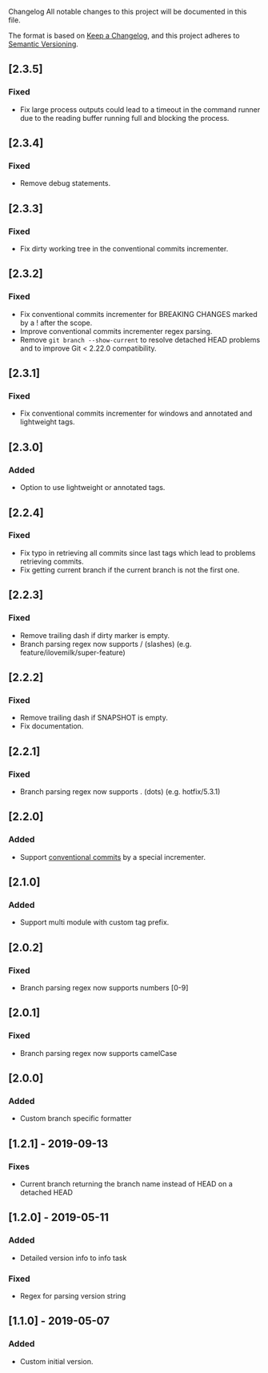  Changelog
All notable changes to this project will be documented in this file.

The format is based on [Keep a Changelog](https://keepachangelog.com/en/1.0.0/),
and this project adheres to [Semantic Versioning](https://semver.org/spec/v2.0.0.html).

## [2.3.5]
### Fixed
- Fix large process outputs could lead to a timeout in the command runner due to the reading buffer running full and blocking the process.

## [2.3.4]
### Fixed
- Remove debug statements.

## [2.3.3]
### Fixed
- Fix dirty working tree in the conventional commits incrementer.

## [2.3.2]
### Fixed
- Fix conventional commits incrementer for BREAKING CHANGES marked by a ! after the scope.
- Improve conventional commits incrementer regex parsing.
- Remove `git branch --show-current` to resolve detached HEAD problems and to improve Git < 2.22.0 compatibility.

## [2.3.1]
### Fixed
- Fix conventional commits incrementer for windows and annotated and lightweight tags.

## [2.3.0]
### Added 
- Option to use lightweight or annotated tags.

## [2.2.4]
### Fixed
- Fix typo in retrieving all commits since last tags which lead to problems retrieving commits.
- Fix getting current branch if the current branch is not the first one.

## [2.2.3]
### Fixed
- Remove trailing dash if dirty marker is empty.
- Branch parsing regex now supports / (slashes) (e.g. feature/ilovemilk/super-feature)

## [2.2.2]
### Fixed
- Remove trailing dash if SNAPSHOT is empty.
- Fix documentation.

## [2.2.1]
### Fixed
- Branch parsing regex now supports . (dots) (e.g. hotfix/5.3.1)

## [2.2.0]
### Added
- Support [conventional commits](https://www.conventionalcommits.org/en/v1.0.0/) by a special incrementer.

## [2.1.0]
### Added
- Support multi module with custom tag prefix.

## [2.0.2]
### Fixed
- Branch parsing regex now supports numbers [0-9]

## [2.0.1]
### Fixed
- Branch parsing regex now supports camelCase

## [2.0.0]
### Added
- Custom branch specific formatter

## [1.2.1] - 2019-09-13
### Fixes
- Current branch returning the branch name instead of HEAD on a detached HEAD

## [1.2.0] - 2019-05-11
### Added
- Detailed version info to info task

### Fixed
- Regex for parsing version string

## [1.1.0] - 2019-05-07
### Added
- Custom initial version.
